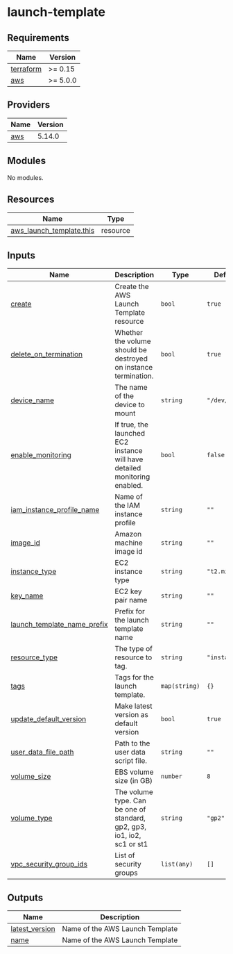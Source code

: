 # launch-template

<!-- BEGINNING OF PRE-COMMIT-TERRAFORM DOCS HOOK -->
## Requirements

| Name | Version |
|------|---------|
| <a name="requirement_terraform"></a> [terraform](#requirement\_terraform) | >= 0.15 |
| <a name="requirement_aws"></a> [aws](#requirement\_aws) | >= 5.0.0 |

## Providers

| Name | Version |
|------|---------|
| <a name="provider_aws"></a> [aws](#provider\_aws) | 5.14.0 |

## Modules

No modules.

## Resources

| Name | Type |
|------|------|
| [aws_launch_template.this](https://registry.terraform.io/providers/hashicorp/aws/latest/docs/resources/launch_template) | resource |

## Inputs

| Name | Description | Type | Default | Required |
|------|-------------|------|---------|:--------:|
| <a name="input_create"></a> [create](#input\_create) | Create the AWS Launch Template resource | `bool` | `true` | no |
| <a name="input_delete_on_termination"></a> [delete\_on\_termination](#input\_delete\_on\_termination) | Whether the volume should be destroyed on instance termination. | `bool` | `true` | no |
| <a name="input_device_name"></a> [device\_name](#input\_device\_name) | The name of the device to mount | `string` | `"/dev/sda1"` | no |
| <a name="input_enable_monitoring"></a> [enable\_monitoring](#input\_enable\_monitoring) | If true, the launched EC2 instance will have detailed monitoring enabled. | `bool` | `false` | no |
| <a name="input_iam_instance_profile_name"></a> [iam\_instance\_profile\_name](#input\_iam\_instance\_profile\_name) | Name of the IAM instance profile | `string` | `""` | no |
| <a name="input_image_id"></a> [image\_id](#input\_image\_id) | Amazon machine image id | `string` | `""` | no |
| <a name="input_instance_type"></a> [instance\_type](#input\_instance\_type) | EC2 instance type | `string` | `"t2.micro"` | no |
| <a name="input_key_name"></a> [key\_name](#input\_key\_name) | EC2 key pair name | `string` | `""` | no |
| <a name="input_launch_template_name_prefix"></a> [launch\_template\_name\_prefix](#input\_launch\_template\_name\_prefix) | Prefix for the launch template name | `string` | `""` | no |
| <a name="input_resource_type"></a> [resource\_type](#input\_resource\_type) | The type of resource to tag. | `string` | `"instance"` | no |
| <a name="input_tags"></a> [tags](#input\_tags) | Tags for the launch template. | `map(string)` | `{}` | no |
| <a name="input_update_default_version"></a> [update\_default\_version](#input\_update\_default\_version) | Make latest version as default version | `bool` | `true` | no |
| <a name="input_user_data_file_path"></a> [user\_data\_file\_path](#input\_user\_data\_file\_path) | Path to the user data script file. | `string` | `""` | no |
| <a name="input_volume_size"></a> [volume\_size](#input\_volume\_size) | EBS volume size (in GB) | `number` | `8` | no |
| <a name="input_volume_type"></a> [volume\_type](#input\_volume\_type) | The volume type. Can be one of standard, gp2, gp3, io1, io2, sc1 or st1 | `string` | `"gp2"` | no |
| <a name="input_vpc_security_group_ids"></a> [vpc\_security\_group\_ids](#input\_vpc\_security\_group\_ids) | List of security groups | `list(any)` | `[]` | no |

## Outputs

| Name | Description |
|------|-------------|
| <a name="output_latest_version"></a> [latest\_version](#output\_latest\_version) | Name of the AWS Launch Template |
| <a name="output_name"></a> [name](#output\_name) | Name of the AWS Launch Template |
<!-- END OF PRE-COMMIT-TERRAFORM DOCS HOOK -->
